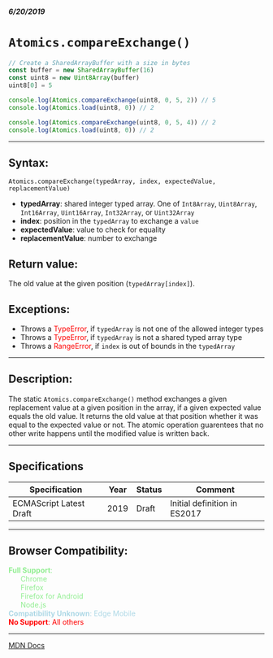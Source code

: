 ##### 6/20/2019
# `Atomics.compareExchange()`

```js
// Create a SharedArrayBuffer with a size in bytes
const buffer = new SharedArrayBuffer(16)
const uint8 = new Uint8Array(buffer)
uint8[0] = 5

console.log(Atomics.compareExchange(uint8, 0, 5, 2)) // 5
console.log(Atomics.load(uint8, 0)) // 2

console.log(Atomics.compareExchange(uint8, 0, 5, 4)) // 2
console.log(Atomics.load(uint8, 0)) // 2
```

---

## Syntax:
`Atomics.compareExchange(typedArray, index, expectedValue, replacementValue)`

* **typedArray**:  shared integer typed array.  One of `Int8Array`, `Uint8Array`, `Int16Array`, `Uint16Array`, `Int32Array`, or `Uint32Array`
* **index**: position in the `typedArray` to exchange a `value`
* **expectedValue**: value to check for equality
* **replacementValue**: number to exchange

## Return value:
The old value at the given position (`typedArray[index]`).

## Exceptions:
* Throws a <span style="color: red">TypeError</span>, if `typedArray` is not one of the allowed integer types
* Throws a <span style="color: red">TypeError</span>, if `typedArray` is not a shared typed array type
* Throws a <span style="color: red">RangeError</span>, if `index` is out of bounds in the `typedArray`

---

## Description:
The static `Atomics.compareExchange()` method exchanges a given replacement value at a given position in the array, if a given expected value equals the old value.  It returns the old value at that position whether it was equal to the expected value or not.  The atomic operation guarentees that no other write happens until the modified value is written back. 

---

## Specifications
| Specification | Year | Status | Comment |
|---|---|---|---|
| ECMAScript Latest Draft | 2019 | Draft | Initial definition in ES2017 |

---

## Browser Compatibility:
<span style="color: lightgreen">**Full Support**:  
  &nbsp; &nbsp; &nbsp; Chrome  
  &nbsp; &nbsp; &nbsp; Firefox  
  &nbsp; &nbsp; &nbsp; Firefox for Android  
  &nbsp; &nbsp; &nbsp; Node.js  
</span>
<span style="color: lightblue">**Compatibility Unknown**: Edge Mobile</span>  
<span style="color: red">**No Support**: All others</span>

---

[MDN Docs](https://developer.mozilla.org/en-US/docs/Web/JavaScript/Reference/Global_Objects/Atomics/compareExchange)
